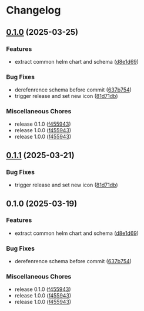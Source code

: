 # Changelog

## [0.1.0](https://github.com/helmless/google-cloudrun-charts/compare/google-cloudrun-job-v0.1.1...google-cloudrun-job-v0.1.0) (2025-03-25)


### Features

* extract common helm chart and schema ([d8e1d69](https://github.com/helmless/google-cloudrun-charts/commit/d8e1d69f6cda8832236b2daba71f0c8439b50a8c))


### Bug Fixes

* derefenrence schema before commit ([637b754](https://github.com/helmless/google-cloudrun-charts/commit/637b7546f2e9356d67f1b0c15b48de0031107bfa))
* trigger release and set new icon ([81d71db](https://github.com/helmless/google-cloudrun-charts/commit/81d71db60bcbf5f405fe8bc6711b38b3f81454f2))


### Miscellaneous Chores

* release 0.1.0 ([f455943](https://github.com/helmless/google-cloudrun-charts/commit/f455943078e9462aa1de9937a575a0f644174866))
* release 1.0.0 ([f455943](https://github.com/helmless/google-cloudrun-charts/commit/f455943078e9462aa1de9937a575a0f644174866))
* release 1.0.0 ([f455943](https://github.com/helmless/google-cloudrun-charts/commit/f455943078e9462aa1de9937a575a0f644174866))

## [0.1.1](https://github.com/helmless/helmless/compare/google-cloudrun-job-v0.1.0...google-cloudrun-job-v0.1.1) (2025-03-21)


### Bug Fixes

* trigger release and set new icon ([81d71db](https://github.com/helmless/helmless/commit/81d71db60bcbf5f405fe8bc6711b38b3f81454f2))

## 0.1.0 (2025-03-19)


### Features

* extract common helm chart and schema ([d8e1d69](https://github.com/helmless/helmless/commit/d8e1d69f6cda8832236b2daba71f0c8439b50a8c))


### Bug Fixes

* derefenrence schema before commit ([637b754](https://github.com/helmless/helmless/commit/637b7546f2e9356d67f1b0c15b48de0031107bfa))


### Miscellaneous Chores

* release 0.1.0 ([f455943](https://github.com/helmless/helmless/commit/f455943078e9462aa1de9937a575a0f644174866))
* release 1.0.0 ([f455943](https://github.com/helmless/helmless/commit/f455943078e9462aa1de9937a575a0f644174866))
* release 1.0.0 ([f455943](https://github.com/helmless/helmless/commit/f455943078e9462aa1de9937a575a0f644174866))
